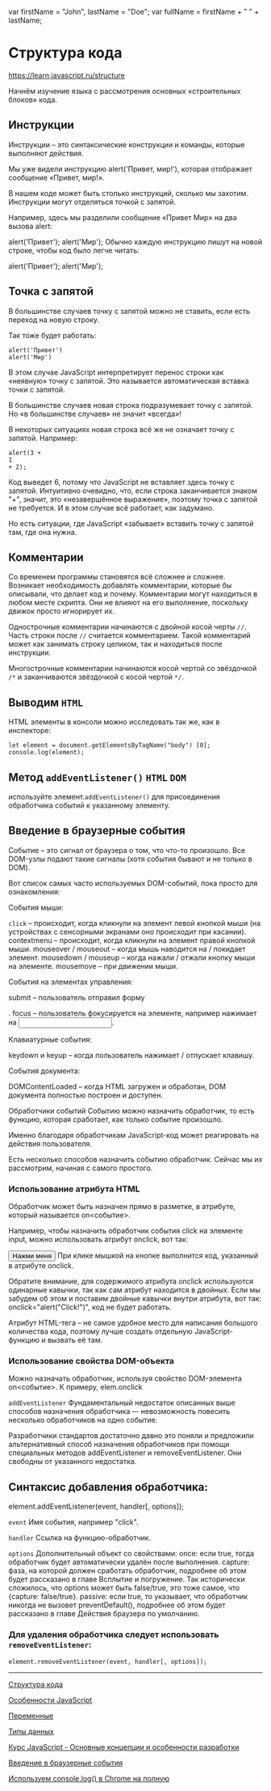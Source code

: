 var firstName = "John", lastName = "Doe";
var fullName = firstName + " " + lastName;


# Структура кода

https://learn.javascript.ru/structure

Начнём изучение языка с рассмотрения основных «строительных блоков» кода.


## Инструкции

Инструкции – это синтаксические конструкции и команды, которые выполняют действия.

Мы уже видели инструкцию alert('Привет, мир!'), которая отображает сообщение «Привет, мир!».

В нашем коде может быть столько инструкций, сколько мы захотим. Инструкции могут отделяться точкой с запятой.

Например, здесь мы разделили сообщение «Привет Мир» на два вызова alert:

alert('Привет'); alert('Мир');
Обычно каждую инструкцию пишут на новой строке, чтобы код было легче читать:

alert('Привет');
alert('Мир');

## Точка с запятой

В большинстве случаев точку с запятой можно не ставить, если есть переход на новую строку.

Так тоже будет работать:
```
alert('Привет')
alert('Мир')
```
В этом случае JavaScript интерпретирует перенос строки как «неявную» точку с запятой. Это называется автоматическая вставка точки с запятой.

В большинстве случаев новая строка подразумевает точку с запятой. Но «в большинстве случаев» не значит «всегда»!

В некоторых ситуациях новая строка всё же не означает точку с запятой. Например:
```
alert(3 +
1
+ 2);
```
Код выведет 6, потому что JavaScript не вставляет здесь точку с запятой. Интуитивно очевидно, что, если строка заканчивается знаком "+", значит, это «незавершённое выражение», поэтому точка с запятой не требуется. И в этом случае всё работает, как задумано.

Но есть ситуации, где JavaScript «забывает» вставить точку с запятой там, где она нужна.


## Комментарии

Со временем программы становятся всё сложнее и сложнее. Возникает необходимость добавлять комментарии, которые бы описывали, что делает код и почему.
Комментарии могут находиться в любом месте скрипта. Они не влияют на его выполнение, поскольку движок просто игнорирует их.

Однострочные комментарии начинаются с двойной косой черты `//`.
Часть строки после `//` считается комментарием. Такой комментарий может как занимать строку целиком, так и находиться после инструкции.

Многострочные комментарии начинаются косой чертой со звёздочкой `/*` и заканчиваются звёздочкой с косой чертой `*/`.



## Выводим `HTML`
HTML элементы в консоли можно исследовать так же, как в инспекторе:
```
let element = document.getElementsByTagName("body") [0];
console.log(element);
```

## Метод `addEventListener()` `HTML` `DOM`

используйте элемент.`addEventListener()` для присоединения обработчика событий 
к указанному элементу.


## Введение в браузерные события

Событие – это сигнал от браузера о том, что что-то произошло. Все DOM-узлы подают такие сигналы (хотя события бывают и не только в DOM).

Вот список самых часто используемых DOM-событий, пока просто для ознакомления:

События мыши:

`click` – происходит, когда кликнули на элемент левой кнопкой мыши (на устройствах с сенсорными экранами оно происходит при касании).
contextmenu – происходит, когда кликнули на элемент правой кнопкой мыши.
mouseover / mouseout – когда мышь наводится на / покидает элемент.
mousedown / mouseup – когда нажали / отжали кнопку мыши на элементе.
mousemove – при движении мыши.

События на элементах управления:

submit – пользователь отправил форму <form>.
focus – пользователь фокусируется на элементе, например нажимает на <input>.

Клавиатурные события:

keydown и keyup – когда пользователь нажимает / отпускает клавишу.

События документа:

DOMContentLoaded – когда HTML загружен и обработан, DOM документа полностью построен и доступен.

Обработчики событий
Событию можно назначить обработчик, то есть функцию, которая сработает, как только событие произошло.

Именно благодаря обработчикам JavaScript-код может реагировать на действия пользователя.

Есть несколько способов назначить событию обработчик. Сейчас мы их рассмотрим, начиная с самого простого.


### Использование атрибута HTML
Обработчик может быть назначен прямо в разметке, в атрибуте, который называется on<событие>.

Например, чтобы назначить обработчик события click на элементе input, можно использовать атрибут onclick, вот так:

<input value="Нажми меня" onclick="alert('Клик!')" type="button">
При клике мышкой на кнопке выполнится код, указанный в атрибуте onclick.

Обратите внимание, для содержимого атрибута onclick используются одинарные кавычки, так как сам атрибут находится в двойных. Если мы забудем об этом и поставим двойные кавычки внутри атрибута, вот так: onclick="alert("Click!")", код не будет работать.

Атрибут HTML-тега – не самое удобное место для написания большого количества кода, поэтому лучше создать отдельную JavaScript-функцию и вызвать её там.

### Использование свойства DOM-объекта
Можно назначать обработчик, используя свойство DOM-элемента on<событие>.
К примеру, elem.onclick

`addEventListener`
Фундаментальный недостаток описанных выше способов назначения обработчика –- невозможность повесить несколько обработчиков на одно событие.

Разработчики стандартов достаточно давно это поняли и предложили альтернативный способ назначения обработчиков при помощи специальных методов addEventListener и removeEventListener. Они свободны от указанного недостатка.

## Синтаксис добавления обработчика:

element.addEventListener(event, handler[, options]);

`event`
 Имя события, например "click".

`handler`
 Ссылка на функцию-обработчик.

`options`
Дополнительный объект со свойствами:
once: если true, тогда обработчик будет автоматически удалён после выполнения.
capture: фаза, на которой должен сработать обработчик, подробнее об этом будет рассказано в главе Всплытие и погружение. Так исторически сложилось, что options может быть false/true, это тоже самое, что {capture: false/true}.
passive: если true, то указывает, что обработчик никогда не вызовет preventDefault(), подробнее об этом будет рассказано в главе Действия браузера по умолчанию.

### Для удаления обработчика следует использовать `removeEventListener`:
```
element.removeEventListener(event, handler[, options]);
```

***

[Структура кода](https://learn.javascript.ru/structure)

[Особенности JavaScript](https://learn.javascript.ru/javascript-specials)

[Переменные](https://learn.javascript.ru/variables)

[Типы данных](https://learn.javascript.ru/types)


[Курс JavaScript - Основные концепции и особенности разработки](http://jsflow.org/)



[Введение в браузерные события](https://learn.javascript.ru/introduction-browser-events)


[Используем console.log() в Chrome на полную](https://habr.com/ru/post/480700/)
